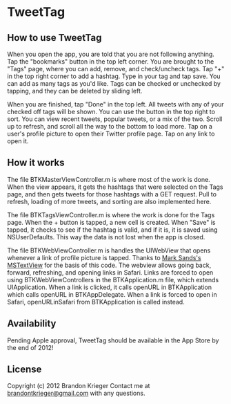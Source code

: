 # TweetTag

## How to use TweetTag

When you open the app, you are told that you are not following anything. Tap the "bookmarks" button in the top left corner. You are brought to the "Tags" page, where you can add, remove, and check/uncheck tags. Tap "+" in the top right corner to add a hashtag. Type in your tag and tap save. You can add as many tags as you'd like. Tags can be checked or unchecked by tapping, and they can be deleted by sliding left.

When you are finished, tap "Done" in the top left. All tweets with any of your checked off tags will be shown. You can use the button in the top right to sort. You can view recent tweets, popular tweets, or a mix of the two. Scroll up to refresh, and scroll all the way to the bottom to load more. Tap on a user's profile picture to open their Twitter profile page. Tap on any link to open it.


## How it works

The file BTKMasterViewController.m is where most of the work is done. When the view appears, it gets the hashtags that were selected on the Tags page, and then gets tweets for those hashtags with a GET request. Pull to refresh, loading of more tweets, and sorting are also implemented here.

The file BTKTagsViewController.m is where the work is done for the Tags page. When the + button is tapped, a new cell is created. When "Save" is tapped, it checks to see if the hashtag is valid, and if it is, it is saved using NSUserDefaults. This way the data is not lost when the app is closed. 

The file BTKWebViewController.m is handles the UIWebView that opens whenever a link of profile picture is tapped. Thanks to [Mark Sands's MSTextView](https://github.com/marksands/MSTextView) for the basis of this code. The webview allows going back, forward, refreshing, and opening links in Safari. Links are forced to open using BTKWebViewControllers in the BTKApplication.m file, which extends UIApplication. When a link is clicked, it calls openURL in BTKApplication which calls openURL in BTKAppDelegate. When a link is forced to open in Safari, openURLinSafari from BTKApplication is called instead.

## Availability

Pending Apple approval, TweetTag should be available in the App Store by the end of 2012!

## License

Copyright (c) 2012 Brandon Krieger
Contact me at brandontkrieger@gmail.com with any questions.